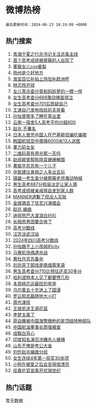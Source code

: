 # 微博热榜

`最后更新时间：2024-06-23 18:19:09 +0800`

## 热门搜索

1. [青海宁夏之行总书记关注这条主线](https://m.weibo.cn/search?containerid=100103type%3D1%26t%3D10%26q%3D%23%E9%9D%92%E6%B5%B7%E5%AE%81%E5%A4%8F%E4%B9%8B%E8%A1%8C%E6%80%BB%E4%B9%A6%E8%AE%B0%E5%85%B3%E6%B3%A8%E8%BF%99%E6%9D%A1%E4%B8%BB%E7%BA%BF%23&stream_entry_id=51&isnewpage=1&extparam=seat%3D1%26filter_type%3Drealtimehot%26stream_entry_id%3D51%26pos%3D0%26c_type%3D51%26q%3D%2523%25E9%259D%2592%25E6%25B5%25B7%25E5%25AE%2581%25E5%25A4%258F%25E4%25B9%258B%25E8%25A1%258C%25E6%2580%25BB%25E4%25B9%25A6%25E8%25AE%25B0%25E5%2585%25B3%25E6%25B3%25A8%25E8%25BF%2599%25E6%259D%25A1%25E4%25B8%25BB%25E7%25BA%25BF%2523%26cate%3D10103%26dgr%3D0%26display_time%3D1719137948%26pre_seqid%3D171913794850401765005)
1. [首个高考成绩被屏蔽的人出现了](https://m.weibo.cn/search?containerid=100103type%3D1%26t%3D10%26q%3D%23%E9%A6%96%E4%B8%AA%E9%AB%98%E8%80%83%E6%88%90%E7%BB%A9%E8%A2%AB%E5%B1%8F%E8%94%BD%E7%9A%84%E4%BA%BA%E5%87%BA%E7%8E%B0%E4%BA%86%23&stream_entry_id=31&isnewpage=1&extparam=seat%3D1%26realpos%3D1%26lcate%3D5001%26stream_entry_id%3D31%26band_rank%3D1%26q%3D%2523%25E9%25A6%2596%25E4%25B8%25AA%25E9%25AB%2598%25E8%2580%2583%25E6%2588%2590%25E7%25BB%25A9%25E8%25A2%25AB%25E5%25B1%258F%25E8%2594%25BD%25E7%259A%2584%25E4%25BA%25BA%25E5%2587%25BA%25E7%258E%25B0%25E4%25BA%2586%2523%26dgr%3D0%26filter_type%3Drealtimehot%26pos%3D0%26flag%3D2%26cate%3D5001%26c_type%3D31%26display_time%3D1719137948%26pre_seqid%3D171913794850401765005)
1. [董璇女儿cos姜梨](https://m.weibo.cn/search?containerid=100103type%3D1%26t%3D10%26q%3D%23%E8%91%A3%E7%92%87%E5%A5%B3%E5%84%BFcos%E5%A7%9C%E6%A2%A8%23&stream_entry_id=31&isnewpage=1&extparam=seat%3D1%26realpos%3D2%26lcate%3D5001%26stream_entry_id%3D31%26band_rank%3D2%26q%3D%2523%25E8%2591%25A3%25E7%2592%2587%25E5%25A5%25B3%25E5%2584%25BFcos%25E5%25A7%259C%25E6%25A2%25A8%2523%26dgr%3D0%26filter_type%3Drealtimehot%26pos%3D1%26flag%3D1%26cate%3D5001%26c_type%3D31%26display_time%3D1719137948%26pre_seqid%3D171913794850401765005)
1. [扬州是个好地方](https://m.weibo.cn/search?containerid=100103type%3D1%26t%3D10%26q%3D%23%E6%89%AC%E5%B7%9E%E6%98%AF%E4%B8%AA%E5%A5%BD%E5%9C%B0%E6%96%B9%23&stream_entry_id=31&isnewpage=1&extparam=seat%3D1%26realpos%3D3%26lcate%3D5001%26stream_entry_id%3D31%26band_rank%3D3%26q%3D%2523%25E6%2589%25AC%25E5%25B7%259E%25E6%2598%25AF%25E4%25B8%25AA%25E5%25A5%25BD%25E5%259C%25B0%25E6%2596%25B9%2523%26dgr%3D0%26filter_type%3Drealtimehot%26pos%3D2%26flag%3D0%26cate%3D5001%26c_type%3D31%26display_time%3D1719137948%26pre_seqid%3D171913794850401765005)
1. [淘宝百亿补贴上场加补欧洲杯](https://m.weibo.cn/search?containerid=100103type%3D1%26t%3D10%26q%3D%23%E6%B7%98%E5%AE%9D%E7%99%BE%E4%BA%BF%E8%A1%A5%E8%B4%B4%E4%B8%8A%E5%9C%BA%E5%8A%A0%E8%A1%A5%E6%AC%A7%E6%B4%B2%E6%9D%AF%23&stream_entry_id=31&isnewpage=1&extparam=seat%3D1%26lcate%3D5001%26stream_entry_id%3D31%26band_rank%3D4%26q%3D%2523%25E6%25B7%2598%25E5%25AE%259D%25E7%2599%25BE%25E4%25BA%25BF%25E8%25A1%25A5%25E8%25B4%25B4%25E4%25B8%258A%25E5%259C%25BA%25E5%258A%25A0%25E8%25A1%25A5%25E6%25AC%25A7%25E6%25B4%25B2%25E6%259D%25AF%2523%26is_ad_pos%3D1%26topic_ad%3D1%26adid%3D243013%26filter_type%3Drealtimehot%26pos%3D3%26c_type%3D31%26cate%3D5001%26dgr%3D0%26display_time%3D1719137948%26pre_seqid%3D171913794850401765005)
1. [林志玲开球](https://m.weibo.cn/search?containerid=100103type%3D1%26t%3D10%26q%3D%23%E6%9E%97%E5%BF%97%E7%8E%B2%E5%BC%80%E7%90%83%23&stream_entry_id=31&isnewpage=1&extparam=seat%3D1%26realpos%3D4%26lcate%3D5001%26stream_entry_id%3D31%26band_rank%3D4%26q%3D%2523%25E6%259E%2597%25E5%25BF%2597%25E7%258E%25B2%25E5%25BC%2580%25E7%2590%2583%2523%26dgr%3D0%26filter_type%3Drealtimehot%26pos%3D4%26flag%3D2%26cate%3D5001%26c_type%3D31%26display_time%3D1719137948%26pre_seqid%3D171913794850401765005)
1. [女儿零点查分竟和妈妈梦的一模一样](https://m.weibo.cn/search?containerid=100103type%3D1%26t%3D10%26q%3D%23%E5%A5%B3%E5%84%BF%E9%9B%B6%E7%82%B9%E6%9F%A5%E5%88%86%E7%AB%9F%E5%92%8C%E5%A6%88%E5%A6%88%E6%A2%A6%E7%9A%84%E4%B8%80%E6%A8%A1%E4%B8%80%E6%A0%B7%23&stream_entry_id=31&isnewpage=1&extparam=seat%3D1%26realpos%3D5%26lcate%3D5001%26stream_entry_id%3D31%26band_rank%3D5%26q%3D%2523%25E5%25A5%25B3%25E5%2584%25BF%25E9%259B%25B6%25E7%2582%25B9%25E6%259F%25A5%25E5%2588%2586%25E7%25AB%259F%25E5%2592%258C%25E5%25A6%2588%25E5%25A6%2588%25E6%25A2%25A6%25E7%259A%2584%25E4%25B8%2580%25E6%25A8%25A1%25E4%25B8%2580%25E6%25A0%25B7%2523%26dgr%3D0%26filter_type%3Drealtimehot%26pos%3D5%26flag%3D32768%26cate%3D5001%26c_type%3D31%26display_time%3D1719137948%26pre_seqid%3D171913794850401765005)
1. [女生高考查分669激动掩面哭泣](https://m.weibo.cn/search?containerid=100103type%3D1%26t%3D10%26q%3D%23%E5%A5%B3%E7%94%9F%E9%AB%98%E8%80%83%E6%9F%A5%E5%88%86669%E6%BF%80%E5%8A%A8%E6%8E%A9%E9%9D%A2%E5%93%AD%E6%B3%A3%23&stream_entry_id=31&isnewpage=1&extparam=seat%3D1%26realpos%3D6%26lcate%3D5001%26stream_entry_id%3D31%26band_rank%3D6%26q%3D%2523%25E5%25A5%25B3%25E7%2594%259F%25E9%25AB%2598%25E8%2580%2583%25E6%259F%25A5%25E5%2588%2586669%25E6%25BF%2580%25E5%258A%25A8%25E6%258E%25A9%25E9%259D%25A2%25E5%2593%25AD%25E6%25B3%25A3%2523%26dgr%3D0%26filter_type%3Drealtimehot%26pos%3D6%26flag%3D32768%26cate%3D5001%26c_type%3D31%26display_time%3D1719137948%26pre_seqid%3D171913794850401765005)
1. [女生高考查分701后质疑自己](https://m.weibo.cn/search?containerid=100103type%3D1%26t%3D10%26q%3D%23%E5%A5%B3%E7%94%9F%E9%AB%98%E8%80%83%E6%9F%A5%E5%88%86701%E5%90%8E%E8%B4%A8%E7%96%91%E8%87%AA%E5%B7%B1%23&stream_entry_id=31&isnewpage=1&extparam=seat%3D1%26realpos%3D7%26lcate%3D5001%26stream_entry_id%3D31%26band_rank%3D7%26q%3D%2523%25E5%25A5%25B3%25E7%2594%259F%25E9%25AB%2598%25E8%2580%2583%25E6%259F%25A5%25E5%2588%2586701%25E5%2590%258E%25E8%25B4%25A8%25E7%2596%2591%25E8%2587%25AA%25E5%25B7%25B1%2523%26dgr%3D0%26filter_type%3Drealtimehot%26pos%3D7%26flag%3D0%26cate%3D5001%26c_type%3D31%26display_time%3D1719137948%26pre_seqid%3D171913794850401765005)
1. [王涛自己发吻戏给前夫哥看](https://m.weibo.cn/search?containerid=100103type%3D1%26t%3D10%26q%3D%23%E7%8E%8B%E6%B6%9B%E8%87%AA%E5%B7%B1%E5%8F%91%E5%90%BB%E6%88%8F%E7%BB%99%E5%89%8D%E5%A4%AB%E5%93%A5%E7%9C%8B%23&stream_entry_id=31&isnewpage=1&extparam=seat%3D1%26realpos%3D8%26lcate%3D5001%26stream_entry_id%3D31%26band_rank%3D8%26q%3D%2523%25E7%258E%258B%25E6%25B6%259B%25E8%2587%25AA%25E5%25B7%25B1%25E5%258F%2591%25E5%2590%25BB%25E6%2588%258F%25E7%25BB%2599%25E5%2589%258D%25E5%25A4%25AB%25E5%2593%25A5%25E7%259C%258B%2523%26dgr%3D0%26filter_type%3Drealtimehot%26pos%3D8%26flag%3D1%26cate%3D5001%26c_type%3D31%26display_time%3D1719137948%26pre_seqid%3D171913794850401765005)
1. [孙怡曾喝多了睡在草丛里](https://m.weibo.cn/search?containerid=100103type%3D1%26t%3D10%26q%3D%23%E5%AD%99%E6%80%A1%E6%9B%BE%E5%96%9D%E5%A4%9A%E4%BA%86%E7%9D%A1%E5%9C%A8%E8%8D%89%E4%B8%9B%E9%87%8C%23&stream_entry_id=31&isnewpage=1&extparam=seat%3D1%26realpos%3D9%26lcate%3D5001%26stream_entry_id%3D31%26band_rank%3D9%26q%3D%2523%25E5%25AD%2599%25E6%2580%25A1%25E6%259B%25BE%25E5%2596%259D%25E5%25A4%259A%25E4%25BA%2586%25E7%259D%25A1%25E5%259C%25A8%25E8%258D%2589%25E4%25B8%259B%25E9%2587%258C%2523%26dgr%3D0%26filter_type%3Drealtimehot%26pos%3D9%26flag%3D2%26cate%3D5001%26c_type%3D31%26display_time%3D1719137948%26pre_seqid%3D171913794850401765005)
1. [云南一宿舍5人高考平均分超600](https://m.weibo.cn/search?containerid=100103type%3D1%26t%3D10%26q%3D%23%E4%BA%91%E5%8D%97%E4%B8%80%E5%AE%BF%E8%88%8D5%E4%BA%BA%E9%AB%98%E8%80%83%E5%B9%B3%E5%9D%87%E5%88%86%E8%B6%85600%23&stream_entry_id=31&isnewpage=1&extparam=seat%3D1%26realpos%3D10%26lcate%3D5001%26stream_entry_id%3D31%26band_rank%3D10%26q%3D%2523%25E4%25BA%2591%25E5%258D%2597%25E4%25B8%2580%25E5%25AE%25BF%25E8%2588%258D5%25E4%25BA%25BA%25E9%25AB%2598%25E8%2580%2583%25E5%25B9%25B3%25E5%259D%2587%25E5%2588%2586%25E8%25B6%2585600%2523%26dgr%3D0%26filter_type%3Drealtimehot%26pos%3D10%26flag%3D32768%26cate%3D5001%26c_type%3D31%26display_time%3D1719137948%26pre_seqid%3D171913794850401765005)
1. [赵兆 不署名](https://m.weibo.cn/search?containerid=100103type%3D1%26t%3D10%26q%3D%E8%B5%B5%E5%85%86+%E4%B8%8D%E7%BD%B2%E5%90%8D&stream_entry_id=31&isnewpage=1&extparam=seat%3D1%26realpos%3D11%26lcate%3D5001%26stream_entry_id%3D31%26band_rank%3D11%26q%3D%25E8%25B5%25B5%25E5%2585%2586%2520%25E4%25B8%258D%25E7%25BD%25B2%25E5%2590%258D%26dgr%3D0%26filter_type%3Drealtimehot%26pos%3D11%26flag%3D1%26cate%3D5001%26c_type%3D31%26display_time%3D1719137948%26pre_seqid%3D171913794850401765005)
1. [日本人冒充中国人在巴基斯坦骗吃骗喝](https://m.weibo.cn/search?containerid=100103type%3D1%26t%3D10%26q%3D%23%E6%97%A5%E6%9C%AC%E4%BA%BA%E5%86%92%E5%85%85%E4%B8%AD%E5%9B%BD%E4%BA%BA%E5%9C%A8%E5%B7%B4%E5%9F%BA%E6%96%AF%E5%9D%A6%E9%AA%97%E5%90%83%E9%AA%97%E5%96%9D%23&stream_entry_id=31&isnewpage=1&extparam=seat%3D1%26realpos%3D12%26lcate%3D5001%26stream_entry_id%3D31%26band_rank%3D12%26q%3D%2523%25E6%2597%25A5%25E6%259C%25AC%25E4%25BA%25BA%25E5%2586%2592%25E5%2585%2585%25E4%25B8%25AD%25E5%259B%25BD%25E4%25BA%25BA%25E5%259C%25A8%25E5%25B7%25B4%25E5%259F%25BA%25E6%2596%25AF%25E5%259D%25A6%25E9%25AA%2597%25E5%2590%2583%25E9%25AA%2597%25E5%2596%259D%2523%26dgr%3D0%26filter_type%3Drealtimehot%26pos%3D12%26flag%3D2%26cate%3D5001%26c_type%3D31%26display_time%3D1719137948%26pre_seqid%3D171913794850401765005)
1. [韩国航班空中骤降6000米13人送医](https://m.weibo.cn/search?containerid=100103type%3D1%26t%3D10%26q%3D%23%E9%9F%A9%E5%9B%BD%E8%88%AA%E7%8F%AD%E7%A9%BA%E4%B8%AD%E9%AA%A4%E9%99%8D6000%E7%B1%B313%E4%BA%BA%E9%80%81%E5%8C%BB%23&stream_entry_id=31&isnewpage=1&extparam=seat%3D1%26realpos%3D13%26lcate%3D5001%26stream_entry_id%3D31%26band_rank%3D13%26q%3D%2523%25E9%259F%25A9%25E5%259B%25BD%25E8%2588%25AA%25E7%258F%25AD%25E7%25A9%25BA%25E4%25B8%25AD%25E9%25AA%25A4%25E9%2599%258D6000%25E7%25B1%25B313%25E4%25BA%25BA%25E9%2580%2581%25E5%258C%25BB%2523%26dgr%3D0%26filter_type%3Drealtimehot%26pos%3D13%26flag%3D1%26cate%3D5001%26c_type%3D31%26display_time%3D1719137948%26pre_seqid%3D171913794850401765005)
1. [董力前女友](https://m.weibo.cn/search?containerid=100103type%3D1%26t%3D10%26q%3D%E8%91%A3%E5%8A%9B%E5%89%8D%E5%A5%B3%E5%8F%8B&stream_entry_id=31&isnewpage=1&extparam=seat%3D1%26realpos%3D14%26lcate%3D5001%26stream_entry_id%3D31%26band_rank%3D14%26q%3D%25E8%2591%25A3%25E5%258A%259B%25E5%2589%258D%25E5%25A5%25B3%25E5%258F%258B%26dgr%3D0%26filter_type%3Drealtimehot%26pos%3D14%26flag%3D2%26cate%3D5001%26c_type%3D31%26display_time%3D1719137948%26pre_seqid%3D171913794850401765005)
1. [二维码真有用光那一天吗](https://m.weibo.cn/search?containerid=100103type%3D1%26t%3D10%26q%3D%23%E4%BA%8C%E7%BB%B4%E7%A0%81%E7%9C%9F%E6%9C%89%E7%94%A8%E5%85%89%E9%82%A3%E4%B8%80%E5%A4%A9%E5%90%97%23&stream_entry_id=31&isnewpage=1&extparam=seat%3D1%26realpos%3D15%26lcate%3D5001%26stream_entry_id%3D31%26band_rank%3D15%26q%3D%2523%25E4%25BA%258C%25E7%25BB%25B4%25E7%25A0%2581%25E7%259C%259F%25E6%259C%2589%25E7%2594%25A8%25E5%2585%2589%25E9%2582%25A3%25E4%25B8%2580%25E5%25A4%25A9%25E5%2590%2597%2523%26dgr%3D0%26filter_type%3Drealtimehot%26pos%3D15%26flag%3D0%26cate%3D5001%26c_type%3D31%26display_time%3D1719137948%26pre_seqid%3D171913794850401765005)
1. [赵丽颖曾帮陈晓袁姗姗解围](https://m.weibo.cn/search?containerid=100103type%3D1%26t%3D10%26q%3D%23%E8%B5%B5%E4%B8%BD%E9%A2%96%E6%9B%BE%E5%B8%AE%E9%99%88%E6%99%93%E8%A2%81%E5%A7%97%E5%A7%97%E8%A7%A3%E5%9B%B4%23&stream_entry_id=31&isnewpage=1&extparam=seat%3D1%26realpos%3D16%26lcate%3D5001%26stream_entry_id%3D31%26band_rank%3D16%26q%3D%2523%25E8%25B5%25B5%25E4%25B8%25BD%25E9%25A2%2596%25E6%259B%25BE%25E5%25B8%25AE%25E9%2599%2588%25E6%2599%2593%25E8%25A2%2581%25E5%25A7%2597%25E5%25A7%2597%25E8%25A7%25A3%25E5%259B%25B4%2523%26dgr%3D0%26filter_type%3Drealtimehot%26pos%3D16%26flag%3D2%26cate%3D5001%26c_type%3D31%26display_time%3D1719137948%26pre_seqid%3D171913794850401765005)
1. [黄振华苏苏有一个儿子](https://m.weibo.cn/search?containerid=100103type%3D1%26t%3D10%26q%3D%23%E9%BB%84%E6%8C%AF%E5%8D%8E%E8%8B%8F%E8%8B%8F%E6%9C%89%E4%B8%80%E4%B8%AA%E5%84%BF%E5%AD%90%23&stream_entry_id=31&isnewpage=1&extparam=seat%3D1%26realpos%3D17%26lcate%3D5001%26stream_entry_id%3D31%26band_rank%3D17%26q%3D%2523%25E9%25BB%2584%25E6%258C%25AF%25E5%258D%258E%25E8%258B%258F%25E8%258B%258F%25E6%259C%2589%25E4%25B8%2580%25E4%25B8%25AA%25E5%2584%25BF%25E5%25AD%2590%2523%26dgr%3D0%26filter_type%3Drealtimehot%26pos%3D17%26flag%3D0%26cate%3D5001%26c_type%3D31%26display_time%3D1719137948%26pre_seqid%3D171913794850401765005)
1. [中医建议身弱之人多出去玩](https://m.weibo.cn/search?containerid=100103type%3D1%26t%3D10%26q%3D%23%E4%B8%AD%E5%8C%BB%E5%BB%BA%E8%AE%AE%E8%BA%AB%E5%BC%B1%E4%B9%8B%E4%BA%BA%E5%A4%9A%E5%87%BA%E5%8E%BB%E7%8E%A9%23&stream_entry_id=31&isnewpage=1&extparam=seat%3D1%26realpos%3D18%26lcate%3D5001%26stream_entry_id%3D31%26band_rank%3D18%26q%3D%2523%25E4%25B8%25AD%25E5%258C%25BB%25E5%25BB%25BA%25E8%25AE%25AE%25E8%25BA%25AB%25E5%25BC%25B1%25E4%25B9%258B%25E4%25BA%25BA%25E5%25A4%259A%25E5%2587%25BA%25E5%258E%25BB%25E7%258E%25A9%2523%26dgr%3D0%26filter_type%3Drealtimehot%26pos%3D18%26flag%3D0%26cate%3D5001%26c_type%3D31%26display_time%3D1719137948%26pre_seqid%3D171913794850401765005)
1. [镇雄一考生查分被屏蔽老师激动呐喊](https://m.weibo.cn/search?containerid=100103type%3D1%26t%3D10%26q%3D%23%E9%95%87%E9%9B%84%E4%B8%80%E8%80%83%E7%94%9F%E6%9F%A5%E5%88%86%E8%A2%AB%E5%B1%8F%E8%94%BD%E8%80%81%E5%B8%88%E6%BF%80%E5%8A%A8%E5%91%90%E5%96%8A%23&stream_entry_id=31&isnewpage=1&extparam=seat%3D1%26realpos%3D19%26lcate%3D5001%26stream_entry_id%3D31%26band_rank%3D19%26q%3D%2523%25E9%2595%2587%25E9%259B%2584%25E4%25B8%2580%25E8%2580%2583%25E7%2594%259F%25E6%259F%25A5%25E5%2588%2586%25E8%25A2%25AB%25E5%25B1%258F%25E8%2594%25BD%25E8%2580%2581%25E5%25B8%2588%25E6%25BF%2580%25E5%258A%25A8%25E5%2591%2590%25E5%2596%258A%2523%26dgr%3D0%26filter_type%3Drealtimehot%26pos%3D19%26flag%3D32768%26cate%3D5001%26c_type%3D31%26display_time%3D1719137948%26pre_seqid%3D171913794850401765005)
1. [男生高考687分假装淡定让家人猜](https://m.weibo.cn/search?containerid=100103type%3D1%26t%3D10%26q%3D%23%E7%94%B7%E7%94%9F%E9%AB%98%E8%80%83687%E5%88%86%E5%81%87%E8%A3%85%E6%B7%A1%E5%AE%9A%E8%AE%A9%E5%AE%B6%E4%BA%BA%E7%8C%9C%23&stream_entry_id=31&isnewpage=1&extparam=seat%3D1%26realpos%3D20%26lcate%3D5001%26stream_entry_id%3D31%26band_rank%3D20%26q%3D%2523%25E7%2594%25B7%25E7%2594%259F%25E9%25AB%2598%25E8%2580%2583687%25E5%2588%2586%25E5%2581%2587%25E8%25A3%2585%25E6%25B7%25A1%25E5%25AE%259A%25E8%25AE%25A9%25E5%25AE%25B6%25E4%25BA%25BA%25E7%258C%259C%2523%26dgr%3D0%26filter_type%3Drealtimehot%26pos%3D20%26flag%3D0%26cate%3D5001%26c_type%3D31%26display_time%3D1719137948%26pre_seqid%3D171913794850401765005)
1. [高考成绩被亲戚擅自发到家人群](https://m.weibo.cn/search?containerid=100103type%3D1%26t%3D10%26q%3D%23%E9%AB%98%E8%80%83%E6%88%90%E7%BB%A9%E8%A2%AB%E4%BA%B2%E6%88%9A%E6%93%85%E8%87%AA%E5%8F%91%E5%88%B0%E5%AE%B6%E4%BA%BA%E7%BE%A4%23&stream_entry_id=31&isnewpage=1&extparam=seat%3D1%26realpos%3D21%26lcate%3D5001%26stream_entry_id%3D31%26band_rank%3D21%26q%3D%2523%25E9%25AB%2598%25E8%2580%2583%25E6%2588%2590%25E7%25BB%25A9%25E8%25A2%25AB%25E4%25BA%25B2%25E6%2588%259A%25E6%2593%2585%25E8%2587%25AA%25E5%258F%2591%25E5%2588%25B0%25E5%25AE%25B6%25E4%25BA%25BA%25E7%25BE%25A4%2523%26dgr%3D0%26filter_type%3Drealtimehot%26pos%3D21%26flag%3D1%26cate%3D5001%26c_type%3D31%26display_time%3D1719137948%26pre_seqid%3D171913794850401765005)
1. [MANNER道歉了但没人买账](https://m.weibo.cn/search?containerid=100103type%3D1%26t%3D10%26q%3D%23MANNER%E9%81%93%E6%AD%89%E4%BA%86%E4%BD%86%E6%B2%A1%E4%BA%BA%E4%B9%B0%E8%B4%A6%23&stream_entry_id=31&isnewpage=1&extparam=seat%3D1%26realpos%3D22%26lcate%3D5001%26stream_entry_id%3D31%26band_rank%3D22%26q%3D%2523MANNER%25E9%2581%2593%25E6%25AD%2589%25E4%25BA%2586%25E4%25BD%2586%25E6%25B2%25A1%25E4%25BA%25BA%25E4%25B9%25B0%25E8%25B4%25A6%2523%26dgr%3D0%26filter_type%3Drealtimehot%26pos%3D22%26flag%3D1%26cate%3D5001%26c_type%3D31%26display_time%3D1719137948%26pre_seqid%3D171913794850401765005)
1. [金珉锡去了张艺兴演唱会](https://m.weibo.cn/search?containerid=100103type%3D1%26t%3D10%26q%3D%23%E9%87%91%E7%8F%89%E9%94%A1%E5%8E%BB%E4%BA%86%E5%BC%A0%E8%89%BA%E5%85%B4%E6%BC%94%E5%94%B1%E4%BC%9A%23&stream_entry_id=31&isnewpage=1&extparam=seat%3D1%26realpos%3D23%26lcate%3D5001%26stream_entry_id%3D31%26band_rank%3D23%26q%3D%2523%25E9%2587%2591%25E7%258F%2589%25E9%2594%25A1%25E5%258E%25BB%25E4%25BA%2586%25E5%25BC%25A0%25E8%2589%25BA%25E5%2585%25B4%25E6%25BC%2594%25E5%2594%25B1%25E4%25BC%259A%2523%26dgr%3D0%26filter_type%3Drealtimehot%26pos%3D23%26flag%3D0%26cate%3D5001%26c_type%3D31%26display_time%3D1719137948%26pre_seqid%3D171913794850401765005)
1. [赵兆 编曲](https://m.weibo.cn/search?containerid=100103type%3D1%26t%3D10%26q%3D%E8%B5%B5%E5%85%86+%E7%BC%96%E6%9B%B2&stream_entry_id=31&isnewpage=1&extparam=seat%3D1%26realpos%3D24%26lcate%3D5001%26stream_entry_id%3D31%26band_rank%3D24%26q%3D%25E8%25B5%25B5%25E5%2585%2586%2520%25E7%25BC%2596%25E6%259B%25B2%26dgr%3D0%26filter_type%3Drealtimehot%26pos%3D24%26flag%3D0%26cate%3D5001%26c_type%3D31%26display_time%3D1719137948%26pre_seqid%3D171913794850401765005)
1. [迪丽热巴大波浪白衬衫](https://m.weibo.cn/search?containerid=100103type%3D1%26t%3D10%26q%3D%23%E8%BF%AA%E4%B8%BD%E7%83%AD%E5%B7%B4%E5%A4%A7%E6%B3%A2%E6%B5%AA%E7%99%BD%E8%A1%AC%E8%A1%AB%23&stream_entry_id=31&isnewpage=1&extparam=seat%3D1%26realpos%3D25%26lcate%3D5001%26stream_entry_id%3D31%26band_rank%3D25%26q%3D%2523%25E8%25BF%25AA%25E4%25B8%25BD%25E7%2583%25AD%25E5%25B7%25B4%25E5%25A4%25A7%25E6%25B3%25A2%25E6%25B5%25AA%25E7%2599%25BD%25E8%25A1%25AC%25E8%25A1%25AB%2523%26dgr%3D0%26filter_type%3Drealtimehot%26pos%3D25%26flag%3D0%26cate%3D5001%26c_type%3D31%26display_time%3D1719137948%26pre_seqid%3D171913794850401765005)
1. [长相思男团要合体了](https://m.weibo.cn/search?containerid=100103type%3D1%26t%3D10%26q%3D%23%E9%95%BF%E7%9B%B8%E6%80%9D%E7%94%B7%E5%9B%A2%E8%A6%81%E5%90%88%E4%BD%93%E4%BA%86%23&stream_entry_id=31&isnewpage=1&extparam=seat%3D1%26realpos%3D26%26lcate%3D5001%26stream_entry_id%3D31%26band_rank%3D26%26q%3D%2523%25E9%2595%25BF%25E7%259B%25B8%25E6%2580%259D%25E7%2594%25B7%25E5%259B%25A2%25E8%25A6%2581%25E5%2590%2588%25E4%25BD%2593%25E4%25BA%2586%2523%26dgr%3D0%26filter_type%3Drealtimehot%26pos%3D26%26flag%3D0%26cate%3D5001%26c_type%3D31%26display_time%3D1719137948%26pre_seqid%3D171913794850401765005)
1. [高考分数线](https://m.weibo.cn/search?containerid=100103type%3D1%26t%3D10%26q%3D%23%E9%AB%98%E8%80%83%E5%88%86%E6%95%B0%E7%BA%BF%23&stream_entry_id=31&isnewpage=1&extparam=seat%3D1%26realpos%3D27%26lcate%3D5001%26stream_entry_id%3D31%26band_rank%3D27%26q%3D%2523%25E9%25AB%2598%25E8%2580%2583%25E5%2588%2586%25E6%2595%25B0%25E7%25BA%25BF%2523%26dgr%3D0%26filter_type%3Drealtimehot%26pos%3D27%26flag%3D0%26cate%3D5001%26c_type%3D31%26display_time%3D1719137948%26pre_seqid%3D171913794850401765005)
1. [汪苏泷武汉站](https://m.weibo.cn/search?containerid=100103type%3D1%26t%3D10%26q%3D%E6%B1%AA%E8%8B%8F%E6%B3%B7%E6%AD%A6%E6%B1%89%E7%AB%99&stream_entry_id=31&isnewpage=1&extparam=seat%3D1%26realpos%3D28%26lcate%3D5001%26stream_entry_id%3D31%26band_rank%3D28%26q%3D%25E6%25B1%25AA%25E8%258B%258F%25E6%25B3%25B7%25E6%25AD%25A6%25E6%25B1%2589%25E7%25AB%2599%26dgr%3D0%26filter_type%3Drealtimehot%26pos%3D28%26flag%3D1%26cate%3D5001%26c_type%3D31%26display_time%3D1719137948%26pre_seqid%3D171913794850401765005)
1. [2024年四川高考分数线](https://m.weibo.cn/search?containerid=100103type%3D1%26t%3D10%26q%3D%232024%E5%B9%B4%E5%9B%9B%E5%B7%9D%E9%AB%98%E8%80%83%E5%88%86%E6%95%B0%E7%BA%BF%23&stream_entry_id=31&isnewpage=1&extparam=seat%3D1%26realpos%3D29%26lcate%3D5001%26stream_entry_id%3D31%26band_rank%3D29%26q%3D%25232024%25E5%25B9%25B4%25E5%259B%259B%25E5%25B7%259D%25E9%25AB%2598%25E8%2580%2583%25E5%2588%2586%25E6%2595%25B0%25E7%25BA%25BF%2523%26dgr%3D0%26filter_type%3Drealtimehot%26pos%3D29%26flag%3D0%26cate%3D5001%26c_type%3D31%26display_time%3D1719137948%26pre_seqid%3D171913794850401765005)
1. [孙怡跟不上小孩姐的city](https://m.weibo.cn/search?containerid=100103type%3D1%26t%3D10%26q%3D%23%E5%AD%99%E6%80%A1%E8%B7%9F%E4%B8%8D%E4%B8%8A%E5%B0%8F%E5%AD%A9%E5%A7%90%E7%9A%84city%23&stream_entry_id=31&isnewpage=1&extparam=seat%3D1%26realpos%3D30%26lcate%3D5001%26stream_entry_id%3D31%26band_rank%3D30%26q%3D%2523%25E5%25AD%2599%25E6%2580%25A1%25E8%25B7%259F%25E4%25B8%258D%25E4%25B8%258A%25E5%25B0%258F%25E5%25AD%25A9%25E5%25A7%2590%25E7%259A%2584city%2523%26dgr%3D0%26filter_type%3Drealtimehot%26pos%3D30%26flag%3D1%26cate%3D5001%26c_type%3D31%26display_time%3D1719137948%26pre_seqid%3D171913794850401765005)
1. [马赛机场偶遇肖战](https://m.weibo.cn/search?containerid=100103type%3D1%26t%3D10%26q%3D%23%E9%A9%AC%E8%B5%9B%E6%9C%BA%E5%9C%BA%E5%81%B6%E9%81%87%E8%82%96%E6%88%98%23&stream_entry_id=31&isnewpage=1&extparam=seat%3D1%26realpos%3D31%26lcate%3D5001%26stream_entry_id%3D31%26band_rank%3D31%26q%3D%2523%25E9%25A9%25AC%25E8%25B5%259B%25E6%259C%25BA%25E5%259C%25BA%25E5%2581%25B6%25E9%2581%2587%25E8%2582%2596%25E6%2588%2598%2523%26dgr%3D0%26filter_type%3Drealtimehot%26pos%3D31%26flag%3D0%26cate%3D5001%26c_type%3D31%26display_time%3D1719137948%26pre_seqid%3D171913794850401765005)
1. [黄牡丹苏苏备孕](https://m.weibo.cn/search?containerid=100103type%3D1%26t%3D10%26q%3D%23%E9%BB%84%E7%89%A1%E4%B8%B9%E8%8B%8F%E8%8B%8F%E5%A4%87%E5%AD%95%23&stream_entry_id=31&isnewpage=1&extparam=seat%3D1%26realpos%3D32%26lcate%3D5001%26stream_entry_id%3D31%26band_rank%3D32%26q%3D%2523%25E9%25BB%2584%25E7%2589%25A1%25E4%25B8%25B9%25E8%258B%258F%25E8%258B%258F%25E5%25A4%2587%25E5%25AD%2595%2523%26dgr%3D0%26filter_type%3Drealtimehot%26pos%3D32%26flag%3D1%26cate%3D5001%26c_type%3D31%26display_time%3D1719137948%26pre_seqid%3D171913794850401765005)
1. [刘亦菲下部戏是南烟斋笔录](https://m.weibo.cn/search?containerid=100103type%3D1%26t%3D10%26q%3D%23%E5%88%98%E4%BA%A6%E8%8F%B2%E4%B8%8B%E9%83%A8%E6%88%8F%E6%98%AF%E5%8D%97%E7%83%9F%E6%96%8B%E7%AC%94%E5%BD%95%23&stream_entry_id=31&isnewpage=1&extparam=seat%3D1%26realpos%3D33%26lcate%3D5001%26stream_entry_id%3D31%26band_rank%3D33%26q%3D%2523%25E5%2588%2598%25E4%25BA%25A6%25E8%258F%25B2%25E4%25B8%258B%25E9%2583%25A8%25E6%2588%258F%25E6%2598%25AF%25E5%258D%2597%25E7%2583%259F%25E6%2596%258B%25E7%25AC%2594%25E5%25BD%2595%2523%26dgr%3D0%26filter_type%3Drealtimehot%26pos%3D33%26flag%3D0%26cate%3D5001%26c_type%3D31%26display_time%3D1719137948%26pre_seqid%3D171913794850401765005)
1. [男生高考查分710比预估还高30多分](https://m.weibo.cn/search?containerid=100103type%3D1%26t%3D10%26q%3D%23%E7%94%B7%E7%94%9F%E9%AB%98%E8%80%83%E6%9F%A5%E5%88%86710%E6%AF%94%E9%A2%84%E4%BC%B0%E8%BF%98%E9%AB%9830%E5%A4%9A%E5%88%86%23&stream_entry_id=31&isnewpage=1&extparam=seat%3D1%26realpos%3D34%26lcate%3D5001%26stream_entry_id%3D31%26band_rank%3D34%26q%3D%2523%25E7%2594%25B7%25E7%2594%259F%25E9%25AB%2598%25E8%2580%2583%25E6%259F%25A5%25E5%2588%2586710%25E6%25AF%2594%25E9%25A2%2584%25E4%25BC%25B0%25E8%25BF%2598%25E9%25AB%259830%25E5%25A4%259A%25E5%2588%2586%2523%26dgr%3D0%26filter_type%3Drealtimehot%26pos%3D34%26flag%3D1%26cate%3D5001%26c_type%3D31%26display_time%3D1719137948%26pre_seqid%3D171913794850401765005)
1. [哈利波特本人见了都要愣几秒](https://m.weibo.cn/search?containerid=100103type%3D1%26t%3D10%26q%3D%E5%93%88%E5%88%A9%E6%B3%A2%E7%89%B9%E6%9C%AC%E4%BA%BA%E8%A7%81%E4%BA%86%E9%83%BD%E8%A6%81%E6%84%A3%E5%87%A0%E7%A7%92&stream_entry_id=31&isnewpage=1&extparam=seat%3D1%26realpos%3D35%26lcate%3D5001%26stream_entry_id%3D31%26band_rank%3D35%26q%3D%25E5%2593%2588%25E5%2588%25A9%25E6%25B3%25A2%25E7%2589%25B9%25E6%259C%25AC%25E4%25BA%25BA%25E8%25A7%2581%25E4%25BA%2586%25E9%2583%25BD%25E8%25A6%2581%25E6%2584%25A3%25E5%2587%25A0%25E7%25A7%2592%26dgr%3D0%26filter_type%3Drealtimehot%26pos%3D35%26flag%3D0%26cate%3D5001%26c_type%3D31%26display_time%3D1719137948%26pre_seqid%3D171913794850401765005)
1. [本周桃花运最旺的星座](https://m.weibo.cn/search?containerid=100103type%3D1%26t%3D10%26q%3D%E6%9C%AC%E5%91%A8%E6%A1%83%E8%8A%B1%E8%BF%90%E6%9C%80%E6%97%BA%E7%9A%84%E6%98%9F%E5%BA%A7&stream_entry_id=31&isnewpage=1&extparam=seat%3D1%26realpos%3D36%26lcate%3D5001%26stream_entry_id%3D31%26band_rank%3D36%26q%3D%25E6%259C%25AC%25E5%2591%25A8%25E6%25A1%2583%25E8%258A%25B1%25E8%25BF%2590%25E6%259C%2580%25E6%2597%25BA%25E7%259A%2584%25E6%2598%259F%25E5%25BA%25A7%26dgr%3D0%26filter_type%3Drealtimehot%26pos%3D36%26flag%3D0%26cate%3D5001%26c_type%3D31%26display_time%3D1719137948%26pre_seqid%3D171913794850401765005)
1. [乌尔善五十岁迷上了国漫](https://m.weibo.cn/search?containerid=100103type%3D1%26t%3D10%26q%3D%23%E4%B9%8C%E5%B0%94%E5%96%84%E4%BA%94%E5%8D%81%E5%B2%81%E8%BF%B7%E4%B8%8A%E4%BA%86%E5%9B%BD%E6%BC%AB%23&stream_entry_id=31&isnewpage=1&extparam=seat%3D1%26realpos%3D37%26lcate%3D5001%26stream_entry_id%3D31%26band_rank%3D37%26q%3D%2523%25E4%25B9%258C%25E5%25B0%2594%25E5%2596%2584%25E4%25BA%2594%25E5%258D%2581%25E5%25B2%2581%25E8%25BF%25B7%25E4%25B8%258A%25E4%25BA%2586%25E5%259B%25BD%25E6%25BC%25AB%2523%26dgr%3D0%26filter_type%3Drealtimehot%26pos%3D37%26flag%3D0%26cate%3D5001%26c_type%3D31%26display_time%3D1719137948%26pre_seqid%3D171913794850401765005)
1. [罗云熙丞磊随地大小打](https://m.weibo.cn/search?containerid=100103type%3D1%26t%3D10%26q%3D%23%E7%BD%97%E4%BA%91%E7%86%99%E4%B8%9E%E7%A3%8A%E9%9A%8F%E5%9C%B0%E5%A4%A7%E5%B0%8F%E6%89%93%23&stream_entry_id=31&isnewpage=1&extparam=seat%3D1%26realpos%3D38%26lcate%3D5001%26stream_entry_id%3D31%26band_rank%3D38%26q%3D%2523%25E7%25BD%2597%25E4%25BA%2591%25E7%2586%2599%25E4%25B8%259E%25E7%25A3%258A%25E9%259A%258F%25E5%259C%25B0%25E5%25A4%25A7%25E5%25B0%258F%25E6%2589%2593%2523%26dgr%3D0%26filter_type%3Drealtimehot%26pos%3D38%26flag%3D1%26cate%3D5001%26c_type%3D31%26display_time%3D1719137948%26pre_seqid%3D171913794850401765005)
1. [周也演技](https://m.weibo.cn/search?containerid=100103type%3D1%26t%3D10%26q%3D%E5%91%A8%E4%B9%9F%E6%BC%94%E6%8A%80&stream_entry_id=31&isnewpage=1&extparam=seat%3D1%26realpos%3D39%26lcate%3D5001%26stream_entry_id%3D31%26band_rank%3D39%26q%3D%25E5%2591%25A8%25E4%25B9%259F%25E6%25BC%2594%25E6%258A%2580%26dgr%3D0%26filter_type%3Drealtimehot%26pos%3D39%26flag%3D0%26cate%3D5001%26c_type%3D31%26display_time%3D1719137948%26pre_seqid%3D171913794850401765005)
1. [王俊凯送王源花篮](https://m.weibo.cn/search?containerid=100103type%3D1%26t%3D10%26q%3D%23%E7%8E%8B%E4%BF%8A%E5%87%AF%E9%80%81%E7%8E%8B%E6%BA%90%E8%8A%B1%E7%AF%AE%23&stream_entry_id=31&isnewpage=1&extparam=seat%3D1%26realpos%3D40%26lcate%3D5001%26stream_entry_id%3D31%26band_rank%3D40%26q%3D%2523%25E7%258E%258B%25E4%25BF%258A%25E5%2587%25AF%25E9%2580%2581%25E7%258E%258B%25E6%25BA%2590%25E8%258A%25B1%25E7%25AF%25AE%2523%26dgr%3D0%26filter_type%3Drealtimehot%26pos%3D40%26flag%3D0%26cate%3D5001%26c_type%3D31%26display_time%3D1719137948%26pre_seqid%3D171913794850401765005)
1. [李梦太美了](https://m.weibo.cn/search?containerid=100103type%3D1%26t%3D10%26q%3D%23%E6%9D%8E%E6%A2%A6%E5%A4%AA%E7%BE%8E%E4%BA%86%23&stream_entry_id=31&isnewpage=1&extparam=seat%3D1%26realpos%3D41%26lcate%3D5001%26stream_entry_id%3D31%26band_rank%3D41%26q%3D%2523%25E6%259D%258E%25E6%25A2%25A6%25E5%25A4%25AA%25E7%25BE%258E%25E4%25BA%2586%2523%26dgr%3D0%26filter_type%3Drealtimehot%26pos%3D41%26flag%3D0%26cate%3D5001%26c_type%3D31%26display_time%3D1719137948%26pre_seqid%3D171913794850401765005)
1. [菲自曝被中国海警缴枪的是顶级特种部队](https://m.weibo.cn/search?containerid=100103type%3D1%26t%3D10%26q%3D%23%E8%8F%B2%E8%87%AA%E6%9B%9D%E8%A2%AB%E4%B8%AD%E5%9B%BD%E6%B5%B7%E8%AD%A6%E7%BC%B4%E6%9E%AA%E7%9A%84%E6%98%AF%E9%A1%B6%E7%BA%A7%E7%89%B9%E7%A7%8D%E9%83%A8%E9%98%9F%23&stream_entry_id=31&isnewpage=1&extparam=seat%3D1%26realpos%3D42%26lcate%3D5001%26stream_entry_id%3D31%26band_rank%3D42%26q%3D%2523%25E8%258F%25B2%25E8%2587%25AA%25E6%259B%259D%25E8%25A2%25AB%25E4%25B8%25AD%25E5%259B%25BD%25E6%25B5%25B7%25E8%25AD%25A6%25E7%25BC%25B4%25E6%259E%25AA%25E7%259A%2584%25E6%2598%25AF%25E9%25A1%25B6%25E7%25BA%25A7%25E7%2589%25B9%25E7%25A7%258D%25E9%2583%25A8%25E9%2598%259F%2523%26dgr%3D0%26filter_type%3Drealtimehot%26pos%3D42%26flag%3D0%26cate%3D5001%26c_type%3D31%26display_time%3D1719137948%26pre_seqid%3D171913794850401765005)
1. [中国航油董事长周强被查](https://m.weibo.cn/search?containerid=100103type%3D1%26t%3D10%26q%3D%23%E4%B8%AD%E5%9B%BD%E8%88%AA%E6%B2%B9%E8%91%A3%E4%BA%8B%E9%95%BF%E5%91%A8%E5%BC%BA%E8%A2%AB%E6%9F%A5%23&stream_entry_id=31&isnewpage=1&extparam=seat%3D1%26realpos%3D43%26lcate%3D5001%26stream_entry_id%3D31%26band_rank%3D43%26q%3D%2523%25E4%25B8%25AD%25E5%259B%25BD%25E8%2588%25AA%25E6%25B2%25B9%25E8%2591%25A3%25E4%25BA%258B%25E9%2595%25BF%25E5%2591%25A8%25E5%25BC%25BA%25E8%25A2%25AB%25E6%259F%25A5%2523%26dgr%3D0%26filter_type%3Drealtimehot%26pos%3D43%26flag%3D1%26cate%3D5001%26c_type%3D31%26display_time%3D1719137948%26pre_seqid%3D171913794850401765005)
1. [成毅白背心](https://m.weibo.cn/search?containerid=100103type%3D1%26t%3D10%26q%3D%23%E6%88%90%E6%AF%85%E7%99%BD%E8%83%8C%E5%BF%83%23&stream_entry_id=31&isnewpage=1&extparam=seat%3D1%26realpos%3D44%26lcate%3D5001%26stream_entry_id%3D31%26band_rank%3D44%26q%3D%2523%25E6%2588%2590%25E6%25AF%2585%25E7%2599%25BD%25E8%2583%258C%25E5%25BF%2583%2523%26dgr%3D0%26filter_type%3Drealtimehot%26pos%3D44%26flag%3D1%26cate%3D5001%26c_type%3D31%26display_time%3D1719137948%26pre_seqid%3D171913794850401765005)
1. [印度知名演员涉嫌杀人被捕](https://m.weibo.cn/search?containerid=100103type%3D1%26t%3D10%26q%3D%23%E5%8D%B0%E5%BA%A6%E7%9F%A5%E5%90%8D%E6%BC%94%E5%91%98%E6%B6%89%E5%AB%8C%E6%9D%80%E4%BA%BA%E8%A2%AB%E6%8D%95%23&stream_entry_id=31&isnewpage=1&extparam=seat%3D1%26realpos%3D45%26lcate%3D5001%26stream_entry_id%3D31%26band_rank%3D45%26q%3D%2523%25E5%258D%25B0%25E5%25BA%25A6%25E7%259F%25A5%25E5%2590%258D%25E6%25BC%2594%25E5%2591%2598%25E6%25B6%2589%25E5%25AB%258C%25E6%259D%2580%25E4%25BA%25BA%25E8%25A2%25AB%25E6%258D%2595%2523%26dgr%3D0%26filter_type%3Drealtimehot%26pos%3D45%26flag%3D0%26cate%3D5001%26c_type%3D31%26display_time%3D1719137948%26pre_seqid%3D171913794850401765005)
1. [山东不愧是考公大省](https://m.weibo.cn/search?containerid=100103type%3D1%26t%3D10%26q%3D%23%E5%B1%B1%E4%B8%9C%E4%B8%8D%E6%84%A7%E6%98%AF%E8%80%83%E5%85%AC%E5%A4%A7%E7%9C%81%23&stream_entry_id=31&isnewpage=1&extparam=seat%3D1%26realpos%3D46%26lcate%3D5001%26stream_entry_id%3D31%26band_rank%3D46%26q%3D%2523%25E5%25B1%25B1%25E4%25B8%259C%25E4%25B8%258D%25E6%2584%25A7%25E6%2598%25AF%25E8%2580%2583%25E5%2585%25AC%25E5%25A4%25A7%25E7%259C%2581%2523%26dgr%3D0%26filter_type%3Drealtimehot%26pos%3D46%26flag%3D0%26cate%3D5001%26c_type%3D31%26display_time%3D1719137948%26pre_seqid%3D171913794850401765005)
1. [刘忻赵兆编曲分歧](https://m.weibo.cn/search?containerid=100103type%3D1%26t%3D10%26q%3D%23%E5%88%98%E5%BF%BB%E8%B5%B5%E5%85%86%E7%BC%96%E6%9B%B2%E5%88%86%E6%AD%A7%23&stream_entry_id=31&isnewpage=1&extparam=seat%3D1%26realpos%3D47%26lcate%3D5001%26stream_entry_id%3D31%26band_rank%3D47%26q%3D%2523%25E5%2588%2598%25E5%25BF%25BB%25E8%25B5%25B5%25E5%2585%2586%25E7%25BC%2596%25E6%259B%25B2%25E5%2588%2586%25E6%25AD%25A7%2523%26dgr%3D0%26filter_type%3Drealtimehot%26pos%3D47%26flag%3D1%26cate%3D5001%26c_type%3D31%26display_time%3D1719137948%26pre_seqid%3D171913794850401765005)
1. [女生连续4年第一获奖30余项](https://m.weibo.cn/search?containerid=100103type%3D1%26t%3D10%26q%3D%23%E5%A5%B3%E7%94%9F%E8%BF%9E%E7%BB%AD4%E5%B9%B4%E7%AC%AC%E4%B8%80%E8%8E%B7%E5%A5%9630%E4%BD%99%E9%A1%B9%23&stream_entry_id=31&isnewpage=1&extparam=seat%3D1%26realpos%3D48%26lcate%3D5001%26stream_entry_id%3D31%26band_rank%3D48%26q%3D%2523%25E5%25A5%25B3%25E7%2594%259F%25E8%25BF%259E%25E7%25BB%25AD4%25E5%25B9%25B4%25E7%25AC%25AC%25E4%25B8%2580%25E8%258E%25B7%25E5%25A5%259630%25E4%25BD%2599%25E9%25A1%25B9%2523%26dgr%3D0%26filter_type%3Drealtimehot%26pos%3D48%26flag%3D1%26cate%3D5001%26c_type%3D31%26display_time%3D1719137948%26pre_seqid%3D171913794850401765005)
1. [小狗在被爱之后会变得很漂亮](https://m.weibo.cn/search?containerid=100103type%3D1%26t%3D10%26q%3D%E5%B0%8F%E7%8B%97%E5%9C%A8%E8%A2%AB%E7%88%B1%E4%B9%8B%E5%90%8E%E4%BC%9A%E5%8F%98%E5%BE%97%E5%BE%88%E6%BC%82%E4%BA%AE&stream_entry_id=31&isnewpage=1&extparam=seat%3D1%26realpos%3D49%26lcate%3D5001%26stream_entry_id%3D31%26band_rank%3D49%26q%3D%25E5%25B0%258F%25E7%258B%2597%25E5%259C%25A8%25E8%25A2%25AB%25E7%2588%25B1%25E4%25B9%258B%25E5%2590%258E%25E4%25BC%259A%25E5%258F%2598%25E5%25BE%2597%25E5%25BE%2588%25E6%25BC%2582%25E4%25BA%25AE%26dgr%3D0%26filter_type%3Drealtimehot%26pos%3D49%26flag%3D1%26cate%3D5001%26c_type%3D31%26display_time%3D1719137948%26pre_seqid%3D171913794850401765005)
1. [任嘉伦官宣离开欢瑞世纪](https://m.weibo.cn/search?containerid=100103type%3D1%26t%3D10%26q%3D%23%E4%BB%BB%E5%98%89%E4%BC%A6%E5%AE%98%E5%AE%A3%E7%A6%BB%E5%BC%80%E6%AC%A2%E7%91%9E%E4%B8%96%E7%BA%AA%23&stream_entry_id=31&isnewpage=1&extparam=seat%3D1%26realpos%3D50%26lcate%3D5001%26stream_entry_id%3D31%26band_rank%3D50%26q%3D%2523%25E4%25BB%25BB%25E5%2598%2589%25E4%25BC%25A6%25E5%25AE%2598%25E5%25AE%25A3%25E7%25A6%25BB%25E5%25BC%2580%25E6%25AC%25A2%25E7%2591%259E%25E4%25B8%2596%25E7%25BA%25AA%2523%26dgr%3D0%26filter_type%3Drealtimehot%26pos%3D50%26flag%3D0%26cate%3D5001%26c_type%3D31%26display_time%3D1719137948%26pre_seqid%3D171913794850401765005)

## 热门话题

暂无数据
